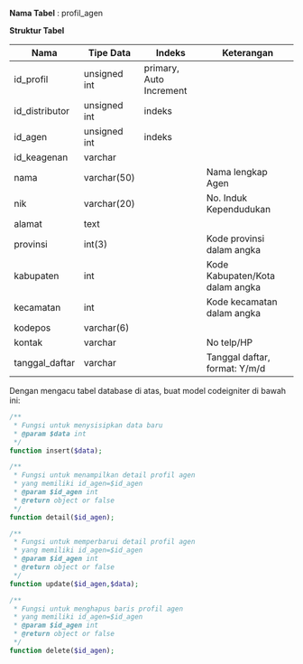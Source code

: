 **Nama Tabel** : profil_agen

**Struktur Tabel**
<table>
  <thead>
    <tr>
      <th>Nama</th>
      <th>Tipe Data</th>
      <th>Indeks</th>
      <th>Keterangan</th>
    </tr>
  </thead>
  <tbody>
    <tr>
      <td>id_profil</td>
      <td>unsigned int</td>
      <td>primary, Auto Increment</td>
      <td></td>
    </tr>
    <tr>
      <td>id_distributor</td>
      <td>unsigned int</td>
      <td>indeks</td>
      <td></td>
    </tr>
    <tr>
      <td>id_agen</td>
      <td>unsigned int</td>
      <td>indeks</td>
      <td></td>
    </tr>
    <tr>
      <td>id_keagenan</td>
      <td>varchar</td>
      <td></td>
      <td></td>
    </tr>
    <tr>
      <td>nama</td>
      <td>varchar(50)</td>
      <td></td>
      <td>Nama lengkap Agen</td>
    </tr>
    <tr>
      <td>nik</td>
      <td>varchar(20)</td>
      <td></td>
      <td>No. Induk Kependudukan</td>
    </tr>
    <tr>
      <td>alamat</td>
      <td>text</td>
      <td></td>
      <td></td>
    </tr>
    <tr>
      <td>provinsi</td>
      <td>int(3)</td>
      <td></td>
      <td>Kode provinsi dalam angka</td>
    </tr>
    <tr>
      <td>kabupaten</td>
      <td>int</td>
      <td></td>
      <td>Kode Kabupaten/Kota dalam angka</td>
    </tr>
    <tr>
      <td>kecamatan</td>
      <td>int</td>
      <td></td>
      <td>Kode kecamatan dalam angka</td>
    </tr>
    <tr>
      <td>kodepos</td>
      <td>varchar(6)</td>
      <td></td>
      <td></td>
    </tr>
    <tr>
      <td>kontak</td>
      <td>varchar</td>
      <td></td>
      <td>No telp/HP</td>
    </tr>
    <tr>
      <td>tanggal_daftar</td>
      <td>varchar</td>
      <td></td>
      <td>Tanggal daftar, format: Y/m/d</td>
    </tr>
  </tbody>
</table>

Dengan mengacu tabel database di atas, buat model codeigniter di bawah ini:
```php
/**
 * Fungsi untuk menysisipkan data baru
 * @param $data int
 */
function insert($data);

/**
 * Fungsi untuk menampilkan detail profil agen
 * yang memiliki id_agen=$id_agen
 * @param $id_agen int
 * @return object or false
 */
function detail($id_agen);

/**
 * Fungsi untuk memperbarui detail profil agen
 * yang memiliki id_agen=$id_agen
 * @param $id_agen int
 * @return object or false
 */
function update($id_agen,$data);

/**
 * Fungsi untuk menghapus baris profil agen
 * yang memiliki id_agen=$id_agen
 * @param $id_agen int
 * @return object or false
 */
function delete($id_agen);
```

